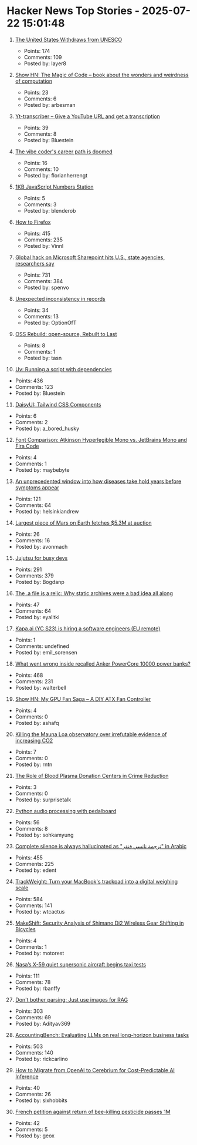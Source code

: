 # Hacker News Top Stories - 2025-07-22 15:01:48

1. [The United States Withdraws from UNESCO](https://www.state.gov/releases/office-of-the-spokesperson/2025/07/the-united-states-withdraws-from-the-united-nations-educational-scientific-and-cultural-organization-unesco)
   - Points: 174
   - Comments: 109
   - Posted by: layer8

2. [Show HN: The Magic of Code – book about the wonders and weirdness of computation](https://themagicofcode.com/sample/)
   - Points: 23
   - Comments: 6
   - Posted by: arbesman

3. [Yt-transcriber – Give a YouTube URL and get a transcription](https://github.com/pmarreck/yt-transcriber)
   - Points: 39
   - Comments: 8
   - Posted by: Bluestein

4. [The vibe coder's career path is doomed](https://blog.florianherrengt.com/vibe-coder-career-path.html)
   - Points: 16
   - Comments: 10
   - Posted by: florianherrengt

5. [1KB JavaScript Numbers Station](https://shkspr.mobi/blog/2025/07/1kb-js-numbers-station/)
   - Points: 5
   - Comments: 3
   - Posted by: blenderob

6. [How to Firefox](https://kau.sh/blog/how-to-firefox/)
   - Points: 415
   - Comments: 235
   - Posted by: Vinnl

7. [Global hack on Microsoft Sharepoint hits U.S., state agencies, researchers say](https://www.washingtonpost.com/technology/2025/07/20/microsoft-sharepoint-hack/)
   - Points: 731
   - Comments: 384
   - Posted by: spenvo

8. [Unexpected inconsistency in records](https://codeblog.jonskeet.uk/2025/07/19/unexpected-inconsistency-in-records/)
   - Points: 34
   - Comments: 13
   - Posted by: OptionOfT

9. [OSS Rebuild: open-source, Rebuilt to Last](https://security.googleblog.com/2025/07/introducing-oss-rebuild-open-source.html)
   - Points: 8
   - Comments: 1
   - Posted by: tasn

10. [Uv: Running a script with dependencies](https://docs.astral.sh/uv/guides/scripts/#running-a-script-with-dependencies)
   - Points: 436
   - Comments: 123
   - Posted by: Bluestein

11. [DaisyUI: Tailwind CSS Components](https://daisyui.com/)
   - Points: 6
   - Comments: 2
   - Posted by: a_bored_husky

12. [Font Comparison: Atkinson Hyperlegible Mono vs. JetBrains Mono and Fira Code](https://www.anthes.is/font-comparison-review-atkinson-hyperlegible-mono.html)
   - Points: 4
   - Comments: 1
   - Posted by: maybebyte

13. [An unprecedented window into how diseases take hold years before symptoms appear](https://www.bloomberg.com/news/articles/2025-07-18/what-scientists-learned-scanning-the-bodies-of-100-000-brits)
   - Points: 121
   - Comments: 64
   - Posted by: helsinkiandrew

14. [Largest piece of Mars on Earth fetches $5.3M at auction](https://apnews.com/article/mars-rock-meteorite-auction-dinosaur-sothebys-01d7ccfc8dc580ad86f8e97a305fc8fa)
   - Points: 26
   - Comments: 16
   - Posted by: avonmach

15. [Jujutsu for busy devs](https://maddie.wtf/posts/2025-07-21-jujutsu-for-busy-devs)
   - Points: 291
   - Comments: 379
   - Posted by: Bogdanp

16. [The .a file is a relic: Why static archives were a bad idea all along](https://medium.com/@eyal.itkin/the-a-file-is-a-relic-why-static-archives-were-a-bad-idea-all-along-8cd1cf6310c5)
   - Points: 47
   - Comments: 64
   - Posted by: eyalitki

17. [Kapa.ai (YC S23) is hiring a software engineers (EU remote)](https://www.ycombinator.com/companies/kapa-ai/jobs/JPE2ofG-software-engineer-full-stack)
   - Points: 1
   - Comments: undefined
   - Posted by: emil_sorensen

18. [What went wrong inside recalled Anker PowerCore 10000 power banks?](https://www.lumafield.com/article/what-went-wrong-inside-these-recalled-power-banks)
   - Points: 468
   - Comments: 231
   - Posted by: walterbell

19. [Show HN: My GPU Fan Saga – A DIY ATX Fan Controller](https://shafq.at/my-gpu-fan-saga.html)
   - Points: 4
   - Comments: 0
   - Posted by: ashafq

20. [Killing the Mauna Loa observatory over irrefutable evidence of increasing CO2](https://www.theregister.com/2025/07/22/trump_shoots_climate_messenger/)
   - Points: 7
   - Comments: 0
   - Posted by: rntn

21. [The Role of Blood Plasma Donation Centers in Crime Reduction](https://papers.ssrn.com/sol3/papers.cfm?abstract_id=5259763)
   - Points: 3
   - Comments: 0
   - Posted by: surprisetalk

22. [Python audio processing with pedalboard](https://lwn.net/Articles/1027814/)
   - Points: 56
   - Comments: 8
   - Posted by: sohkamyung

23. [Complete silence is always hallucinated as "ترجمة نانسي قنقر" in Arabic](https://github.com/openai/whisper/discussions/2608)
   - Points: 455
   - Comments: 225
   - Posted by: edent

24. [TrackWeight: Turn your MacBook's trackpad into a digital weighing scale](https://github.com/KrishKrosh/TrackWeight)
   - Points: 584
   - Comments: 141
   - Posted by: wtcactus

25. [MakeShift: Security Analysis of Shimano Di2 Wireless Gear Shifting in Bicycles](https://www.usenix.org/conference/woot24/presentation/motallebighomi)
   - Points: 4
   - Comments: 1
   - Posted by: motorest

26. [Nasa’s X-59 quiet supersonic aircraft begins taxi tests](https://www.nasa.gov/image-article/nasas-x-59-quiet-supersonic-aircraft-begins-taxi-tests/)
   - Points: 111
   - Comments: 78
   - Posted by: rbanffy

27. [Don't bother parsing: Just use images for RAG](https://www.morphik.ai/blog/stop-parsing-docs)
   - Points: 303
   - Comments: 69
   - Posted by: Adityav369

28. [AccountingBench: Evaluating LLMs on real long-horizon business tasks](https://accounting.penrose.com/)
   - Points: 503
   - Comments: 140
   - Posted by: rickcarlino

29. [How to Migrate from OpenAI to Cerebrium for Cost-Predictable AI Inference](https://ritza.co/articles/migrate-from-openai-to-cerebrium-with-vllm-for-predictable-inference/)
   - Points: 40
   - Comments: 26
   - Posted by: sixhobbits

30. [French petition against return of bee-killing pesticide passes 1M](https://phys.org/news/2025-07-french-petition-bee-pesticide-1mn.html)
   - Points: 42
   - Comments: 5
   - Posted by: geox


